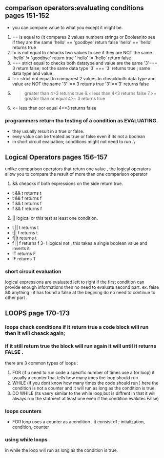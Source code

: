 ## comparison operators:evaluating conditions pages 151-152
 - you can compare value to what you except it might be.
1.  == is equal to (it compares 2 values numbers strings or Boolean)to see if they are the same 
'hello' == 'goodbye' return false 
'hello' == 'hello' returns true 
2. != is not equal to cheacks two values to see if they are NOT the same .
'hello' != 'goodbye' return true
' hello' != 'hello' return false
3. === strict equal to checks both datatype and value are the same 
'3'=== 3 return false; not the same data type
'3' === '3' returns true ; same data type and value .
4. !== strict not equal to comparest 2 values to cheackboth data type and value are NOT the same
'3' !== 3 returns true
'3'!=='3' returns false
5. > greater than 
 4>3 returns true 
6.< less than 
4<3 returns false
7.>= greator than or equal 
4>= 3 returns true 
8. <= less than oor equal 
4<=3 returns false  
### programmers return tho testing of a condition as EVALUATING. 
- they usually result in a true or false.
- evey value can be treated as  true or false even if its not a boolean
- in short circuit evaluation; conditions might not need to run .\
 

## Logical Operators pages 156-157
unlike comparison operators that return one value , the logical operators allow you to
compare the result of more than one comparison operator 
1. && cheacks if both expressions on the side return true.
 - t && t returns t
 - t && f returns f
 - f && t returns f
 - f && f returns f

2. || logical or this test at least one condition.
  - t || t returns t
  - t|| f returns t
  - f||t returns t
  - f || f returns f
3- ! logical not , this takes a single boolean value and inverts it 
  - !T returns F
  - !F returns T
### short circuit evaluation
logical expressions are evaluated left to right if the first condition can provide enough informations
then no need to evaluate second part.
ex. false && anything ; it has found a false at the begining do no need to continue to other part .


## LOOPS page 170-173
### loops chack conditions if it return true a code block will run then it will cheack again;
### if it still return true the block will run again it will until it returns FALSE .
there are 3 common types of loops :
1. FOR (if u need to run code a specific number of times use a for loop)
   it usually a counter that tells how many imes the loop should run 
2. WHILE  (if you dont know how many times the code should run )
   here the condition is not a counter and it will run as long as the condition is true.
3. DO WHILE  (its vaery similar to the while loop,but is diffrent in that it will always run the statment 
   at least one even if the condition evalutes False)
   
### loops counters 
- FOR loop uses a counter as acondition .
it consist of ; intialization, condition, counter 

###  using while loops 
in while the loop will run as long as the condition is true.